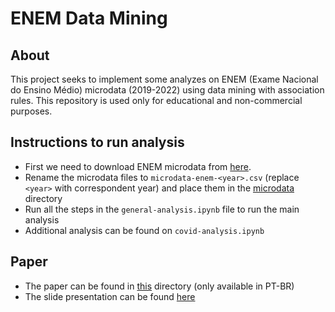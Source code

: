 # ENEM Data Mining

## About

This project seeks to implement some analyzes on ENEM (Exame Nacional do Ensino Médio) microdata (2019-2022) using data mining with association rules. This repository is used only for educational and non-commercial purposes.

## Instructions to run analysis

- First we need to download ENEM microdata from [here](https://www.gov.br/inep/pt-br/acesso-a-informacao/dados-abertos/microdados/enem).
- Rename the microdata files to `microdata-enem-<year>.csv` (replace `<year>` with correspondent year) and place them in the [microdata](/microdata/) directory
- Run all the steps in the `general-analysis.ipynb` file to run the main analysis
- Additional analysis can be found on `covid-analysis.ipynb`

## Paper
- The paper can be found in [this](/paper/ARTIGO_IA_KAZUHIRO_KOJIO.pdf) directory (only available in PT-BR)
- The slide presentation can be found [here](https://docs.google.com/presentation/d/1TvmblaBZJ5MOGtYgt-c1trnQjx-Y6PUC33CNJt247A8/edit?usp=sharing)

